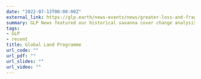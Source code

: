 ```yaml
---
date: "2022-07-13T00:00:00Z"
external_link: https://glp.earth/news-events/news/greater-loss-and-fragmentation-savannas-forests-over-last-three-decades-yunnan
summary: GLP News featured our historical savanna cover change analysis in Yunnan.
tags:
- GLP
- recent
title: Global Land Programme
url_code: ""
url_pdf: ""
url_slides: ""
url_video: ""
---
```

